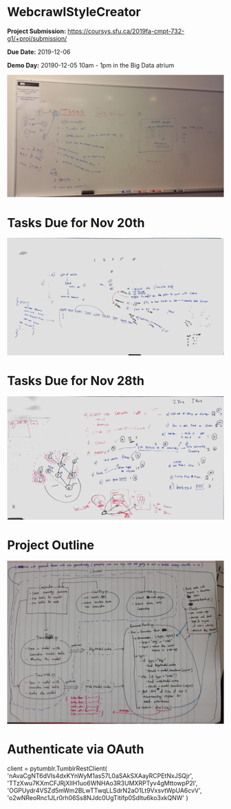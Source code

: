 # WebcrawlStyleCreator

<b>Project Submission:</b> https://coursys.sfu.ca/2019fa-cmpt-732-g1/+proj/submission/

<b>Due Date:</b> 2019-12-06

<b>Demo Day:</b> 20190-12-05 10am - 1pm in the Big Data atrium

<img src="pictures/Cmpt732ProjectPlan.jpg">

# Tasks Due for Nov 20th
<img src="pictures/CMPT732ProjectPlanWeek2.jpg">

# Tasks Due for Nov 28th
<img src="pictures/CMPT732ProjectPlanWeek3.jpg">

# Project Outline
<img src="pictures/ProjectOutline.jpeg">

# Authenticate via OAuth
client = pytumblr.TumblrRestClient(
	'nAvaCgNT6dVls4dxKYnWyM1as57L0aSAkSXAayRCPEtNxJSQjr',
	'TTzXwu7KXmCFJRjXlIH1uo6WNHAo3R3UMXRPTyv4gMttowpP2l',
	'OGPUydr4VSZd5mWm2BLwTTwqLLSdrN2aO1Lt9VxsvtWpUA6cvV',
	'o2wNReoRnc1JLr0rh06Ss8NJdc0UgTitifp0Sdltu6ko3xkQNW'
)

